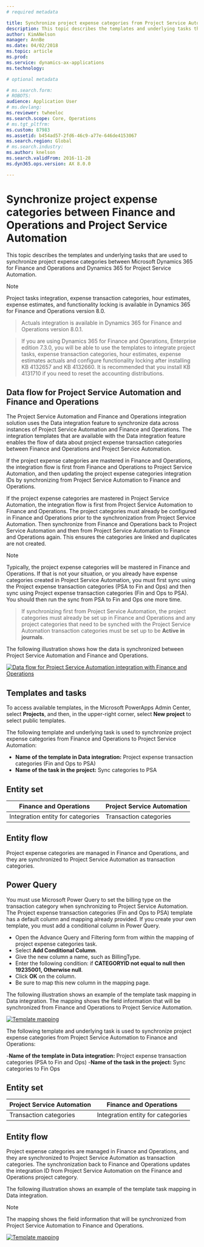 ```yaml
---
# required metadata

title: Synchronize project expense categories from Project Service Automation 
description: This topic describes the templates and underlying tasks that are used to synchronize project expense categories between Microsoft Dynamics 365 for Finance and Operations and Dynamics 365 for Project Service Automation.
author: KimANelson
manager: AnnBe
ms.date: 04/02/2018
ms.topic: article
ms.prod: 
ms.service: dynamics-ax-applications
ms.technology: 

# optional metadata

# ms.search.form: 
# ROBOTS: 
audience: Application User
# ms.devlang: 
ms.reviewer: twheeloc
ms.search.scope: Core, Operations
# ms.tgt_pltfrm: 
ms.custom: 87983
ms.assetid: b454ad57-2fd6-46c9-a77e-646de4153067
ms.search.region: Global
# ms.search.industry: 
ms.author: knelson
ms.search.validFrom: 2016-11-28
ms.dyn365.ops.version: AX 8.0.0

---
```


# Synchronize project expense categories between Finance and Operations and Project Service Automation

This topic describes the templates and underlying tasks that are used to synchronize project expense categories between Microsoft Dynamics 365 for Finance and Operations and Dynamics 365 for Project Service Automation.

> [!NOTE]
> Project tasks integration, expense transaction categories, hour estimates, expense estimates, and functionality locking is available 
in Dynamics 365 for Finance and Operations version 8.0.

> Actuals integration is available in Dynamics 365 for Finance and Operations version 8.0.1.

> If you are using Dynamics 365 for Finance and Operations, Enterprise edition 7.3.0, you will be able to use the templates to integrate project tasks, expense transaction categories, hour estimates, expense estimates actuals and configure functionality locking after installing KB 4132657 and KB 4132660. It is recommended that you install KB 4131710 if you need to reset the accounting distributions.

## Data flow for Project Service Automation and Finance and Operations

The Project Service Automation and Finance and Operations integration solution uses the Data integration feature to synchronize data across instances of Project Service Automation and Finance and Operations. The integration templates that are available with the Data integration feature enables the flow of data about project expense transaction categories between Finance and Operations and Project Service Automation.

If the project expense categories are mastered in Finance and Operations, the integration flow is first from Finance and Operations to Project Service Automation, and then updating the project expense categories integration IDs by synchronizing from Project Service Automation to Finance and Operations.

If the project expense categories are mastered in Project Service Automation, the integration flow is first from Project Service Automation to Finance and Operations. The project categories must already be configured in Finance and Operations prior to the synchronization from Project Service Automation. Then synchronize from Finance and Operations back to Project Service Automation and then from Project Service Automation to Finance and Operations again. This ensures the categories are linked and duplicates are not created.

> [!NOTE]
> Typically, the project expense categories will be mastered in Finance and Operations. If that is not your situation, or you already have expense categories created in Project Service Automation, you must first sync using the Project expense transaction categories (PSA to Fin and Ops) and then sync using Project expense transaction categories (Fin and Ops to PSA). You should then run the sync from PSA to Fin and Ops one more time.

> If synchronizing first from Project Service Automation, the project categories must already be set up in Finance and Operations and any project categories that need to be synched with the Project Service Automation transaction categories must be set up to be **Active in journals**.

The following illustration shows how the data is synchronized between Project Service Automation and Finance and Operations.

[![Data flow for Project Service Automation integration with Finance and Operations](./media/ProjectExpenseCategoriesFlow.png)](./media/ProjectExpenseCategoriesFlow.png)


## Templates and tasks

To access available templates, in the Microsoft PowerApps Admin Center, select **Projects**, and then, in the upper-right corner, select **New project** to select public templates.

The following template and underlying task is used to synchronize project expense categories from Finance and Operations to Project Service Automation:

-  **Name of the template in Data integration:** Project expense transaction categories (Fin and Ops to PSA)
-  **Name of the task in the project:** Sync categories to PSA

## Entity set

| Finance and Operations               | Project Service Automation    |
|--------------------------------------|-------------------------------|
| Integration entity for categories    | Transaction categories        |

## Entity flow

Project expense categories are managed in Finance and Operations, and they are synchronized to Project Service Automation as transaction categories.

## Power Query

You must use Microsoft Power Query to set the billing type on the transaction category when synchronizing to Project Service Automation. The Project expense transaction categories (Fin and Ops to PSA) template has a default column and mapping already provided. If you create your own template, you must add a conditional column in Power Query.
- Open the Advance Query and Filtering form from within the mapping of project expense categories task.
- Select **Add Conditional Column**.
- Give the new column a name, such as BillingType.
- Enter the following condition: if **CATEGORYID not equal to null then 19235001, Otherwise null**.
- Click **OK** on the column.
- Be sure to map this new column in the mapping page.

The following illustration shows an example of the template task mapping in Data integration. The mapping shows the field information that will be synchronized from Finance and Operations to Project Service Automation.

[![Template mapping](./media/ProjectExpenseCategoriesToPSAMapping.jpg)](./media/ProjectExpenseCategoriesToPSAMapping.jpg)

The following template and underlying task is used to synchronize project expense categories from Project Service Automation to Finance and Operations:

-**Name of the template in Data integration:** Project expense transaction categories (PSA to Fin and Ops)
-**Name of the task in the project:** Sync categories to Fin Ops

## Entity set

| Project Service Automation      | Finance and Operations             |
|---------------------------------|------------------------------------|
| Transaction categories          | Integration entity for categories  | 

## Entity flow

Project expense categories are managed in Finance and Operations, and they are synchronized to Project Service Automation as transaction categories. The synchronization back to Finance and Operations updates the integration ID from Project Service Automation on the Finance and Operations project category.

The following illustration shows an example of the template task mapping in Data integration.

> [!NOTE]
> The mapping shows the field information that will be synchronized from Project Service Automation to Finance and Operations.

[![Template mapping](./media/ProjectExpenseCategoriesToFinOpsMapping.jpg)](./media/ProjectExpenseCategoriesToFinOpsMapping.jpg)
